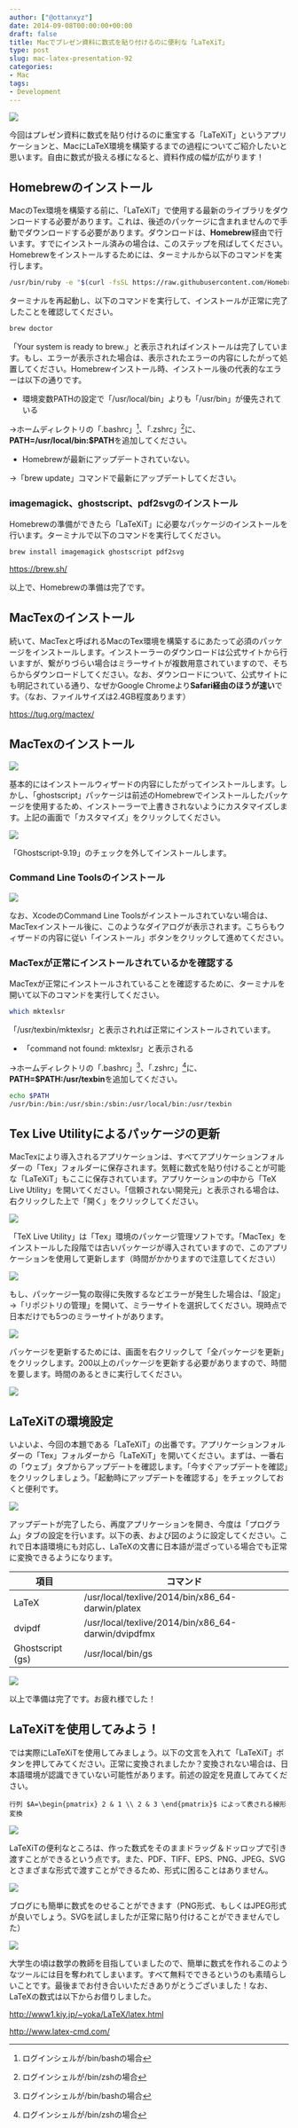 ```yaml
---
author: ["@ottanxyz"]
date: 2014-09-08T00:00:00+00:00
draft: false
title: Macでプレゼン資料に数式を貼り付けるのに便利な「LaTeXiT」
type: post
slug: mac-latex-presentation-92
categories:
- Mac
tags:
- Development
---
```


![](140908-540d6c049f4b9.jpg)

今回はプレゼン資料に数式を貼り付けるのに重宝する「LaTeXiT」というアプリケーションと、MacにLaTeX環境を構築するまでの過程についてご紹介したいと思います。自由に数式が扱える様になると、資料作成の幅が広がります！

## Homebrewのインストール

MacのTex環境を構築する前に、「LaTeXiT」で使用する最新のライブラリをダウンロードする必要があります。これは、後述のパッケージに含まれませんので手動でダウンロードする必要があります。ダウンロードは、**Homebrew**経由で行います。すでにインストール済みの場合は、このステップを飛ばしてください。Homebrewをインストールするためには、ターミナルから以下のコマンドを実行します。

```bash
/usr/bin/ruby -e "$(curl -fsSL https://raw.githubusercontent.com/Homebrew/install/master/install)"
```

ターミナルを再起動し、以下のコマンドを実行して、インストールが正常に完了したことを確認してください。

```bash
brew doctor
```

「Your system is ready to brew.」と表示されればインストールは完了しています。もし、エラーが表示された場合は、表示されたエラーの内容にしたがって処置してください。Homebrewインストール時、インストール後の代表的なエラーは以下の通りです。

-   環境変数PATHの設定で「/usr/local/bin」よりも「/usr/bin」が優先されている  

→ホームディレクトリの「.bashrc」[^1]、「.zshrc」[^2]に、**PATH=/usr/local/bin:$PATH**を追加してください。

[^1]: ログインシェルが/bin/bashの場合

[^2]: ログインシェルが/bin/zshの場合

-   Homebrewが最新にアップデートされていない。  

→「brew update」コマンドで最新にアップデートしてください。

### imagemagick、ghostscript、pdf2svgのインストール

Homebrewの準備ができたら「LaTeXiT」に必要なパッケージのインストールを行います。ターミナルで以下のコマンドを実行してください。

```bash
brew install imagemagick ghostscript pdf2svg
```

<https://brew.sh/>

以上で、Homebrewの準備は完了です。

## MacTexのインストール

続いて、MacTexと呼ばれるMacのTex環境を構築するにあたって必須のパッケージをインストールします。インストーラーのダウンロードは公式サイトから行いますが、繋がりづらい場合はミラーサイトが複数用意されていますので、そちらからダウンロードしてください。なお、ダウンロードについて、公式サイトにも明記されている通り、なぜかGoogle Chromeより**Safari経由のほうが速い**です。（なお、ファイルサイズは2.4GB程度あります）

<https://tug.org/mactex/>

## MacTexのインストール

![](161204-5844066909668.png)

基本的にはインストールウィザードの内容にしたがってインストールします。しかし、「ghostscript」パッケージは前述のHomebrewでインストールしたパッケージを使用するため、インストーラーで上書きされないようにカスタマイズします。上記の画面で「カスタマイズ」をクリックしてください。

![](161204-58440670bfcc4.png)

「Ghostscript-9.19」のチェックを外してインストールします。

### Command Line Toolsのインストール

![](140907-540c56f2b237d.png)

なお、XcodeのCommand Line Toolsがインストールされていない場合は、MacTexインストール後に、このようなダイアログが表示されます。こちらもウィザードの内容に従い「インストール」ボタンをクリックして進めてください。

### MacTexが正常にインストールされているかを確認する

MacTexが正常にインストールされていることを確認するために、ターミナルを開いて以下のコマンドを実行してください。

```bash
which mktexlsr
```

「/usr/texbin/mktexlsr」と表示されれば正常にインストールされています。

-   「command not found: mktexlsr」と表示される  

→ホームディレクトリの「.bashrc」[^1]、「.zshrc」[^2]に、**PATH=$PATH:/usr/texbin**を追加してください。

```bash
echo $PATH
/usr/bin:/bin:/usr/sbin:/sbin:/usr/local/bin:/usr/texbin
```

## Tex Live Utilityによるパッケージの更新

MacTexにより導入されるアプリケーションは、すべてアプリケーションフォルダーの「Tex」フォルダーに保存されます。気軽に数式を貼り付けることが可能な「LaTeXiT」もここに保存されています。アプリケーションの中から「TeX Live Utility」を開いてください。「信頼されない開発元」と表示される場合は、右クリックした上で「開く」をクリックしてください。

![](140907-540c5920d90ee.png)

「TeX Live Utility」は「Tex」環境のパッケージ管理ソフトです。「MacTex」をインストールした段階では古いパッケージが導入されていますので、このアプリケーションを使用して更新します（時間がかかりますので注意してください）

![](140907-540c59218ce3c.png)

もし、パッケージ一覧の取得に失敗するなどエラーが発生した場合は、「設定」→「リポジトリの管理」を開いて、ミラーサイトを選択してください。現時点で日本だけでも5つのミラーサイトがあります。

![](140907-540c59225ccbf.png)

パッケージを更新するためには、画面を右クリックして「全パッケージを更新」をクリックします。200以上のパッケージを更新する必要がありますので、時間を要します。時間のあるときに実行してください。

![](140907-540c59234b770.png)

## LaTeXiTの環境設定

いよいよ、今回の本題である「LaTeXiT」の出番です。アプリケーションフォルダーの「Tex」フォルダーから「LaTeXiT」を開いてください。まずは、一番右の「ウェブ」タブからアップデートを確認します。「今すぐアップデートを確認」をクリックしましょう。「起動時にアップデートを確認する」をチェックしておくと便利です。

![](140907-540c5a4e5c426.png)

アップデートが完了したら、再度アプリケーションを開き、今度は「プログラム」タブの設定を行います。以下の表、および図のように設定してください。これで日本語環境にも対応し、LaTeXの文書に日本語が混ざっている場合でも正常に変換できるようになります。

| 項目             | コマンド                                           |
| ---------------- | -------------------------------------------------- |
| LaTeX            | /usr/local/texlive/2014/bin/x86_64-darwin/platex   |
| dvipdf           | /usr/local/texlive/2014/bin/x86_64-darwin/dvipdfmx |
| Ghostscript (gs) | /usr/local/bin/gs                                  |

![](140908-540d35c7d4611.png)

以上で準備は完了です。お疲れ様でした！

## LaTeXiTを使用してみよう！

では実際にLaTeXiTを使用してみましょう。以下の文言を入れて「LaTeXiT」ボタンを押してみてください。正常に変換されましたか？変換されない場合は、日本語環境が認識できていない可能性があります。前述の設定を見直してみてください。

    行列 $A=\begin{pmatrix} 2 & 1 \\ 2 & 3 \end{pmatrix}$ によって表される線形変換

![](140908-540d32e7253e6.png)

LaTeXiTの便利なところは、作った数式をそのままドラッグ＆ドッロップで引き渡すことができるという点です。また、PDF、TIFF、EPS、PNG、JPEG、SVGとさまざまな形式で渡すことができるため、形式に困ることはありません。

![](140908-540d32e2ef9f6.png)

ブログにも簡単に数式をのせることができます（PNG形式、もしくはJPEG形式が良いでしょう。SVGを試しましたが正常に貼り付けることができませんでした）

![](140908-540d32ec3b3ab.png)

大学生の頃は数学の教師を目指していましたので、簡単に数式を作れるこのようなツールには目を奪われてしまいます。すべて無料でできるというのも素晴らしいことです。最後までお付き合いいただきありがとうございました！なお、LaTeXの数式は以下からお借りしました。

<http://www1.kiy.jp/~yoka/LaTeX/latex.html>

<http://www.latex-cmd.com/>
